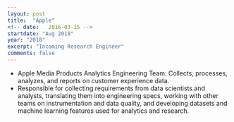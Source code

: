 ```yaml
---
layout: post
title:  "Apple"
<!-- date:   2016-03-15 -->
startdate: "Aug 2018"
year: "2018"
excerpt: "Incoming Research Engineer"
comments: false
---
```

<ul>
	<li>Apple Media Products Analytics Engineering Team: Collects, processes, analyzes, and reports on customer experience data.</li>
	<li> Responsible for collecting requirements from data scientists and analysts, translating them into engineering specs, working with other teams on instrumentation and data quality, and developing datasets and machine learning features used for analytics and research. </li>
</ul>